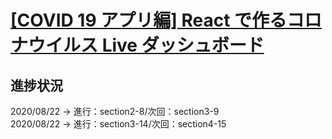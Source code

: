 # [[COVID 19 アプリ編] React で作るコロナウイルス Live ダッシュボード](https://www.udemy.com/share/103t7uCUMecllVRno=/)

## 進捗状況

2020/08/22 -> 進行：section2-8/次回：section3-9     
2020/08/22 -> 進行：section3-14/次回：section4-15       
